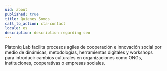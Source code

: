 ```yaml
---
uid: about
published: true
title: Quienes Somos
call_to_action: cta-contact
locale: es
description: description regarding seo
---
```

Platoniq Lab facilita procesos agiles de cooperación e innovación social por medio de dinámicas, metodologías, herramientas digitales y workshops para introducir cambios culturales en organizaciones como ONGs, instituciones, cooperativas o empresas sociales.
